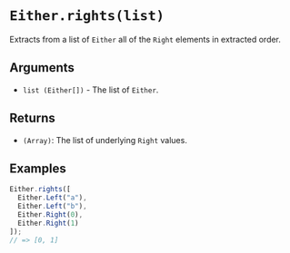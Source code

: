 # `Either.rights(list)`

Extracts from a list of `Either` all of the `Right` elements in extracted order.

## Arguments

* `list (Either[])` - The list of `Either`.

## Returns

* `(Array)`: The list of underlying `Right` values.

## Examples

```javascript
Either.rights([
  Either.Left("a"),
  Either.Left("b"),
  Either.Right(0),
  Either.Right(1)
]);
// => [0, 1]
```
